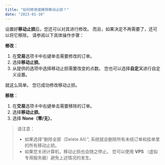 ```yaml
---
title: "如何修改或移除移动止损？"
date: "2023-01-10"
---
```


<Ads></Ads> 

设置好**移动止损**后，您还可以对其进行修改。 而且，如果决定不再需要了，还可以将它移除。 请参阅以下具体操作步骤：

**修改**：

1. 在**交易**选项卡中右键单击需要修改的订单。
2. 选择**移动止损**。
3. 从提供的选项中选择移动止损需要改变的点数。 您也可以选择**自定义**进行自定义设置。

就这么简单。 您已成功修改移动止损。

**移除**：

1. 在**交易**选项卡中右键单击需要移除的订单。
2. 选择**移动止损**。
3. 选择 **None（零/无）**。

> 请注意：
> - 如果选择“删除全部（Delete All）”, 系统就会删除所有未结订单和挂单里的所有移动止损。
> - 如果您关闭计算机，移动止损也会随之停止。 您可以使用 **VPS** （虚拟专用服务器）避免上述情况的发生。

